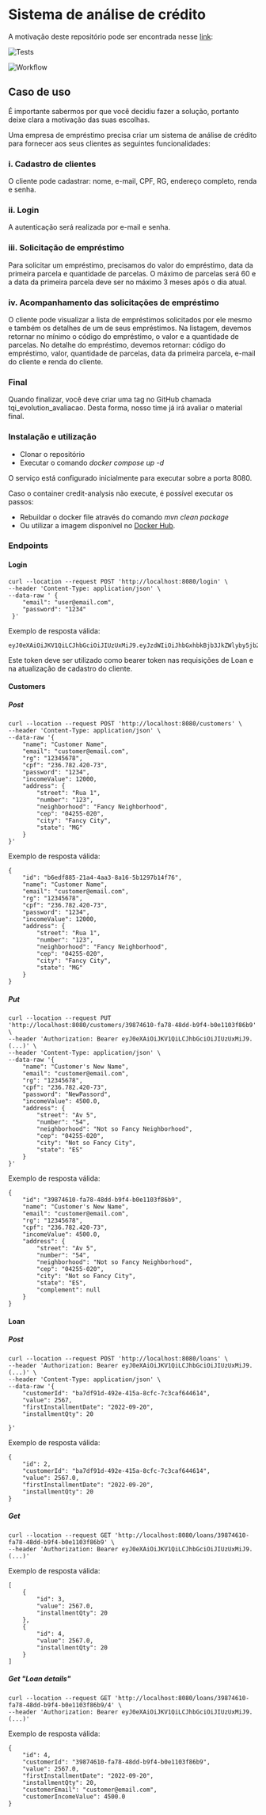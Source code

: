 # Sistema de análise de crédito

A motivação deste repositório pode ser encontrada nesse [link](https://medium.com/@AllanCordeiro85/clean-architecture-com-java-pra-que-ac617f2e4393): 

![Tests](https://img.shields.io/github/workflow/status/allanCordeiro/loan-application/Java%20CI?label=Tests)

![Workflow](https://img.shields.io/github/workflow/status/allanCordeiro/loan-application/Java%20CI)

## Caso de uso

É importante sabermos por que você decidiu fazer a solução, portanto deixe clara a motivação das suas escolhas. 

Uma empresa de empréstimo precisa criar um sistema de análise de crédito para fornecer aos seus clientes as seguintes funcionalidades:
### i. Cadastro de clientes 

O cliente pode cadastrar: nome, e-mail, CPF, RG, endereço completo, renda e senha.
### ii. Login

A autenticação será realizada por e-mail e senha.
### iii. Solicitação de empréstimo

Para solicitar um empréstimo, precisamos do valor do empréstimo, data da primeira parcela e quantidade de parcelas. 
O máximo de parcelas será 60 e a data da primeira parcela deve ser no máximo 3 meses após o dia atual.

### iv. Acompanhamento das solicitações de empréstimo

O cliente pode visualizar a lista de empréstimos solicitados por ele mesmo e também os detalhes de um de seus empréstimos.
Na listagem, devemos retornar no mínimo o código do empréstimo, o valor e a quantidade de parcelas.
No detalhe do empréstimo, devemos retornar: código do empréstimo, valor, quantidade de parcelas, data da primeira parcela, e-mail do cliente e renda do cliente.

### Final

Quando finalizar, você deve criar uma tag no GitHub chamada tqi_evolution_avaliacao. Desta forma, nosso time já irá avaliar o material final.

### Instalação e utilização

- Clonar o repositório
- Executar o comando _docker compose up -d_

O serviço está configurado inicialmente para executar sobre a porta 8080.

Caso o container credit-analysis não execute, é possível executar os passos:
- Rebuildar o docker file através do comando _mvn clean package_
- Ou utilizar a imagem disponível no [Docker Hub](https://hub.docker.com/repository/docker/allancordeiros/credit-analysis). 

### Endpoints
#### Login
```
curl --location --request POST 'http://localhost:8080/login' \
--header 'Content-Type: application/json' \
--data-raw ' {
    "email": "user@email.com",
    "password": "1234"
 }'
```

Exemplo de resposta válida:

```
eyJ0eXAiOiJKV1QiLCJhbGciOiJIUzUxMiJ9.eyJzdWIiOiJhbGxhbkBjb3JkZWlyby5jb20iLCJleHAiOjE2NTk5NzI0OTR9...
```
Este token deve ser utilizado como bearer token nas requisições de Loan e na atualização de cadastro do cliente.

#### Customers

##### Post
```
curl --location --request POST 'http://localhost:8080/customers' \
--header 'Content-Type: application/json' \
--data-raw '{
    "name": "Customer Name",
    "email": "customer@email.com",
    "rg": "12345678",
    "cpf": "236.782.420-73",
    "password": "1234",
    "incomeValue": 12000,
    "address": {
        "street": "Rua 1",
        "number": "123",
        "neighborhood": "Fancy Neighborhood",
        "cep": "04255-020",
        "city": "Fancy City",
        "state": "MG"
    }
}'
```
Exemplo de resposta válida:

```
{    
    "id": "b6edf885-21a4-4aa3-8a16-5b1297b14f76",
    "name": "Customer Name",
    "email": "customer@email.com",
    "rg": "12345678",
    "cpf": "236.782.420-73",
    "password": "1234",
    "incomeValue": 12000,
    "address": {
        "street": "Rua 1",
        "number": "123",
        "neighborhood": "Fancy Neighborhood",
        "cep": "04255-020",
        "city": "Fancy City",
        "state": "MG"
    }
}
```
##### Put
```
curl --location --request PUT 'http://localhost:8080/customers/39874610-fa78-48dd-b9f4-b0e1103f86b9' \
--header 'Authorization: Bearer eyJ0eXAiOiJKV1QiLCJhbGciOiJIUzUxMiJ9.(...)' \
--header 'Content-Type: application/json' \
--data-raw '{
    "name": "Customer's New Name",
    "email": "customer@email.com",
    "rg": "12345678",
    "cpf": "236.782.420-73",
    "password": "NewPassord",
    "incomeValue": 4500.0,
    "address": {
        "street": "Av 5",
        "number": "54",
        "neighborhood": "Not so Fancy Neighborhood",
        "cep": "04255-020",
        "city": "Not so Fancy City",
        "state": "ES"
    }
}'
```
Exemplo de resposta válida:

```
{
    "id": "39874610-fa78-48dd-b9f4-b0e1103f86b9",
    "name": "Customer's New Name",
    "email": "customer@email.com",
    "rg": "12345678",
    "cpf": "236.782.420-73",
    "incomeValue": 4500.0,
    "address": {
        "street": "Av 5",
        "number": "54",
        "neighborhood": "Not so Fancy Neighborhood",
        "cep": "04255-020",
        "city": "Not so Fancy City",
        "state": "ES",
        "complement": null
    }
}
```

#### Loan

##### Post

```
curl --location --request POST 'http://localhost:8080/loans' \
--header 'Authorization: Bearer eyJ0eXAiOiJKV1QiLCJhbGciOiJIUzUxMiJ9.(...)' \
--header 'Content-Type: application/json' \
--data-raw '{
    "customerId": "ba7df91d-492e-415a-8cfc-7c3caf644614",
    "value": 2567,
    "firstInstallmentDate": "2022-09-20",
    "installmentQty": 20

}'
```
Exemplo de resposta válida:

```
{
    "id": 2,
    "customerId": "ba7df91d-492e-415a-8cfc-7c3caf644614",
    "value": 2567.0,
    "firstInstallmentDate": "2022-09-20",
    "installmentQty": 20
}
```

##### Get
```
curl --location --request GET 'http://localhost:8080/loans/39874610-fa78-48dd-b9f4-b0e1103f86b9' \
--header 'Authorization: Bearer eyJ0eXAiOiJKV1QiLCJhbGciOiJIUzUxMiJ9.(...)'
```

Exemplo de resposta válida: 

```
[
    {
        "id": 3,
        "value": 2567.0,
        "installmentQty": 20
    },
    {
        "id": 4,
        "value": 2567.0,
        "installmentQty": 20
    }
]
```

##### Get "Loan details"

```
curl --location --request GET 'http://localhost:8080/loans/39874610-fa78-48dd-b9f4-b0e1103f86b9/4' \
--header 'Authorization: Bearer eyJ0eXAiOiJKV1QiLCJhbGciOiJIUzUxMiJ9.(...)'
```

Exemplo de resposta válida:

```
{
    "id": 4,
    "customerId": "39874610-fa78-48dd-b9f4-b0e1103f86b9",
    "value": 2567.0,
    "firstInstallmentDate": "2022-09-20",
    "installmentQty": 20,
    "customerEmail": "customer@email.com",
    "customerIncomeValue": 4500.0
}
```